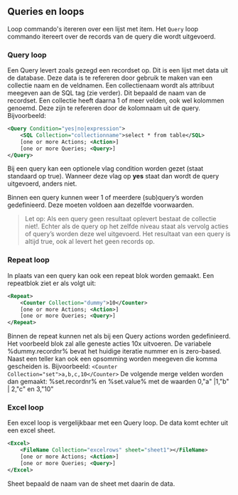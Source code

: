## Queries en loops
Loop commando's itereren over een lijst met item. Het `Query` loop commando itereert over de records van de query die wordt uitgevoerd.

### Query loop
Een Query levert zoals gezegd een recordset op. Dit is een lijst met data uit de database. Deze data is te refereren door gebruik te maken van een collectie naam en de veldnamen. Een collectienaam wordt als attribuut meegeven aan de SQL tag (zie verder). Dit bepaald de naam van de recordset. Een collectie heeft daarna 1 of meer velden, ook wel kolommen genoemd. Deze zijn te refereren door de kolomnaam uit de query. Bijvoorbeeld:

```xml
<Query Condition="yes|no|expression">
    <SQL Collection="collectionname">select * from table</SQL>
    [one or more Actions; <Action>]
    [one or more Queries; <Query>]
</Query>

```
Bij een query kan een optionele vlag condition worden gezet (staat standaard op true). Wanneer deze vlag op **yes** staat dan wordt de query uitgevoerd, anders niet.

Binnen een query kunnen weer 1 of meerdere (sub)query’s worden gedefinieerd. Deze moeten voldoen aan dezelfde voorwaarden.

> Let op: Als een query geen resultaat oplevert bestaat de collectie niet!. Echter als de query op het zelfde niveau staat als vervolg acties of query’s worden deze wel uitgevoerd. Het resultaat van een query is altijd true, ook al levert het geen records op.

### Repeat loop
In plaats van een query kan ook een repeat blok worden gemaakt. Een repeatblok ziet er als volgt uit:
```xml
<Repeat>
    <Counter Collection="dummy">10</Counter>
    [one or more Actions; <Action>]
    [one or more Queries; <Query>]
</Repeat>
```
Binnen de repeat kunnen net als bij een Query actions worden gedefinieerd. Het voorbeeld blok zal alle geneste acties 10x uitvoeren. De variabele %dummy.recordnr% bevat het huidige iteratie nummer en is zero-based.
Naast een teller kan ook een opsomming worden meegeven die komma gescheiden is.
Bijvoorbeeld: `<Counter Collection="set">a,b,c,10</Counter>`
De volgende merge velden worden dan gemaakt:
%set.recordnr% en %set.value% met de waarden 0,"a" |1,"b" | 2,"c" en 3,"10"

### Excel loop
Een excel loop is vergelijkbaar met een Query loop. De data komt echter uit een excel sheet.
```xml
<Excel>
    <FileName Collection="excelrows" sheet="sheet1"></FileName>
    [one or more Actions; <Action>]
    [one or more Queries; <Query>]
</Excel>
```
Sheet bepaald de naam van de sheet met daarin de data.
